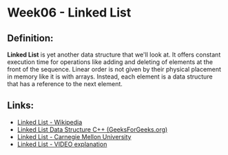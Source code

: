 # Week06 - Linked List

## Definition:

**Linked List** is yet another data structure that we'll look at. It offers constant execution time for operations like adding and deleting of elements at the front of the sequence. Linear order is not given by their physical placement in memory like it is with arrays. Instead, each element is a data structure that has a reference to the next element.

## Links:
* [Linked List - Wikipedia][1]
* [Linked List Data Structure C++ (GeeksForGeeks.org)][2]
* [Linked List - Carnegie Mellon University][3]
* [Linked List - VIDEO explanation][4]

[1]: https://en.wikipedia.org/wiki/Linked_list
[2]: https://www.geeksforgeeks.org/linked-list-set-1-introduction/
[3]: https://www.cs.cmu.edu/~adamchik/15-121/lectures/Linked%20Lists/linked%20lists.html
[4]: https://www.youtube.com/watch?v=njTh_OwMljA 